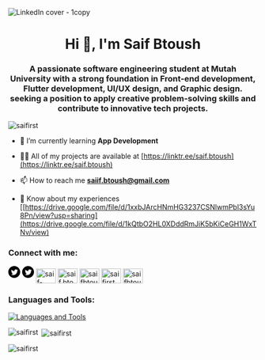 ![LinkedIn cover - 1copy](https://github.com/saifirst/saifirst/assets/124555800/08b889d4-8b09-4c07-867a-92090c618d5b)
<h1 align="center">Hi 👋, I'm Saif Btoush</h1>
<h3 align="center">A passionate software engineering student at Mutah University with a strong foundation in Front-end development, Flutter development, UI/UX design, and Graphic design. seeking a position to apply creative problem-solving skills and contribute to innovative tech projects.</h3>

<p align="left"> <img src="https://komarev.com/ghpvc/?username=saifirst&label=Profile%20views&color=0e75b6&style=flat" alt="saifirst" /> </p>

- 🌱 I’m currently learning **App Development**

- 👨‍💻 All of my projects are available at [https://linktr.ee/saif.btoush](https://linktr.ee/saif.btoush)

- 📫 How to reach me **saiif.btoush@gmail.com**

- 📄 Know about my experiences [[https://drive.google.com/file/d/1xxbJArcHNmHG3237CSNlwmPbl3sYu8Pn/view?usp=sharing](https://drive.google.com/file/d/1kQtbO2HL0XDddRmJiK5bKiCeGH1WxTNv/view)

<h3 align="left">Connect with me:</h3>
<p align="left">
  <svg xmlns="http://www.w3.org/2000/svg" width="24" height="24" viewBox="0 0 24 24"><path d="M12 0c-6.627 0-12 5.373-12 12s5.373 12 12 12 12-5.373 12-12-5.373-12-12-12zm6.066 9.645c.183 4.04-2.83 8.544-8.164 8.544-1.622 0-3.131-.476-4.402-1.291 1.524.18 3.045-.244 4.252-1.189-1.256-.023-2.317-.854-2.684-1.995.451.086.895.061 1.298-.049-1.381-.278-2.335-1.522-2.304-2.853.388.215.83.344 1.301.359-1.279-.855-1.641-2.544-.889-3.835 1.416 1.738 3.533 2.881 5.92 3.001-.419-1.796.944-3.527 2.799-3.527.825 0 1.572.349 2.096.907.654-.128 1.27-.368 1.824-.697-.215.671-.67 1.233-1.263 1.589.581-.07 1.135-.224 1.649-.453-.384.578-.87 1.084-1.433 1.489z"/></svg>
<a href="https://twitter.com/saifbtoush03" target="blank"><svg xmlns="http://www.w3.org/2000/svg" width="24" height="24" viewBox="0 0 24 24"><path d="M12 0c-6.627 0-12 5.373-12 12s5.373 12 12 12 12-5.373 12-12-5.373-12-12-12zm6.066 9.645c.183 4.04-2.83 8.544-8.164 8.544-1.622 0-3.131-.476-4.402-1.291 1.524.18 3.045-.244 4.252-1.189-1.256-.023-2.317-.854-2.684-1.995.451.086.895.061 1.298-.049-1.381-.278-2.335-1.522-2.304-2.853.388.215.83.344 1.301.359-1.279-.855-1.641-2.544-.889-3.835 1.416 1.738 3.533 2.881 5.92 3.001-.419-1.796.944-3.527 2.799-3.527.825 0 1.572.349 2.096.907.654-.128 1.27-.368 1.824-.697-.215.671-.67 1.233-1.263 1.589.581-.07 1.135-.224 1.649-.453-.384.578-.87 1.084-1.433 1.489z"/></svg></a>
<a href="https://linkedin.com/in/saif-btoush" target="blank"><img align="center" src="https://raw.githubusercontent.com/rahuldkjain/github-profile-readme-generator/master/src/images/icons/Social/linked-in-alt.svg" alt="saif-btoush" height="30" width="40" /></a>
<a href="https://instagram.com/saif.btoush" target="blank"><img align="center" src="https://raw.githubusercontent.com/rahuldkjain/github-profile-readme-generator/master/src/images/icons/Social/instagram.svg" alt="saif.btoush" height="30" width="40" /></a>
<a href="https://www.behance.net/saifbtoush" target="blank"><img align="center" src="https://raw.githubusercontent.com/rahuldkjain/github-profile-readme-generator/master/src/images/icons/Social/behance.svg" alt="saifbtoush" height="30" width="40" /></a>
<a href="https://codeforces.com/profile/saifirst" target="blank"><img align="center" src="https://raw.githubusercontent.com/rahuldkjain/github-profile-readme-generator/master/src/images/icons/Social/codeforces.svg" alt="saifirst" height="30" width="40" /></a>
<a href="https://www.leetcode.com/saifbtoush" target="blank"><img align="center" src="https://raw.githubusercontent.com/rahuldkjain/github-profile-readme-generator/master/src/images/icons/Social/leet-code.svg" alt="saifbtoush" height="30" width="40" /></a>
</p>

<h3 align="left">Languages and Tools:</h3>

[![Languages and Tools](https://skillicons.dev/icons?i=ps,js,ai,html,git,flutter,figma,dart,css,cpp&theme=light)](https://skillicons.dev)

<p><img align="left" src="https://github-readme-stats.vercel.app/api/top-langs?username=saifirst&show_icons=true&locale=en&layout=compact" alt="saifirst" /></p>

<p>&nbsp;<img align="center" src="https://github-readme-stats.vercel.app/api?username=saifirst&show_icons=true&locale=en" alt="saifirst" /></p>

<p><img align="center" src="https://github-readme-streak-stats.herokuapp.com/?user=saifirst&" alt="saifirst" /></p>
